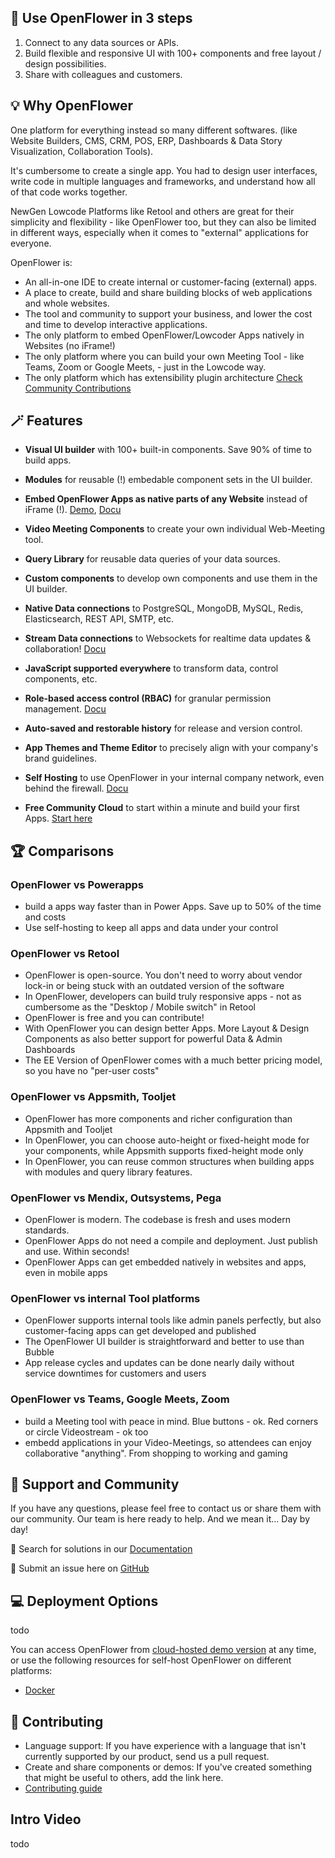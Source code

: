 
## 📢 Use OpenFlower in 3 steps
1. Connect to any data sources or APIs.
2. Build flexible and responsive UI with 100+ components and free layout / design possibilities.
3. Share with colleagues and customers.

## 💡 Why OpenFlower
One platform for everything instead so many different softwares. (like Website Builders, CMS, CRM, POS, ERP, Dashboards & Data Story Visualization, Collaboration Tools).

It's cumbersome to create a single app. You had to design user interfaces, write code in multiple languages and frameworks, and understand how all of that code works together.

NewGen Lowcode Platforms like Retool and others are great for their simplicity and flexibility - like OpenFlower too, but they can also be limited in different ways, especially when it comes to "external" applications for everyone.

OpenFlower is:
- An all-in-one IDE to create internal or customer-facing (external) apps.
- A place to create, build and share building blocks of web applications and whole websites.
- The tool and community to support your business, and lower the cost and time to develop interactive applications.
- The only platform to embed OpenFlower/Lowcoder Apps natively in Websites (no iFrame!)
- The only platform where you can build your own Meeting Tool - like Teams, Zoom or Google Meets, - just in the Lowcode way.
- The only platform which has extensibility plugin architecture [Check Community Contributions](https://www.npmjs.com/search?q=OpenFlower-comp)

## 🪄 Features
- **Visual UI builder** with 100+ built-in components. Save 90% of time to build apps.
- **Modules** for reusable (!) embedable component sets in the UI builder.
- **Embed OpenFlower Apps as native parts of any Website** instead of iFrame (!). [Demo](todo), [Docu](https://docs.openflower.org/lowcoder-extension/native-embed-sdk)
- **Video Meeting Components** to create your own individual Web-Meeting tool.
- **Query Library** for reusable data queries of your data sources.
- **Custom components** to develop own components and use them in the UI builder.
- **Native Data connections** to PostgreSQL, MongoDB, MySQL, Redis, Elasticsearch, REST API, SMTP, etc.
- **Stream Data connections** to Websockets for realtime data updates & collaboration! [Docu](https://docs.openflower.org/connect-your-data/data-sources-in-lowcoder/websocket-datasource)
- **JavaScript supported everywhere** to transform data, control components, etc.
- **Role-based access control (RBAC)** for granular permission management. [Docu](https://docs.openflower.org/workspaces-and-teamwork/members-and-groups)
- **Auto-saved and restorable history** for release and version control.
- **App Themes and Theme Editor** to precisely align with your company's brand guidelines.

- **Self Hosting** to use OpenFlower in your internal company network, even behind the firewall. [Docu](https://docs.openflower.org/setup-and-run/self-hosting)
- **Free Community Cloud** to start within a minute and build your first Apps. [Start here](https://todo)

## 🏆 Comparisons
### OpenFlower vs Powerapps
- build a apps way faster than in Power Apps. Save up to 50% of the time and costs
- Use self-hosting to keep all apps and data under your control
### OpenFlower vs Retool
- OpenFlower is open-source. You don't need to worry about vendor lock-in or being stuck with an outdated version of the software
- In OpenFlower, developers can build truly responsive apps - not as cumbersome as the "Desktop / Mobile switch" in Retool
- OpenFlower is free and you can contribute!
- With OpenFlower you can design better Apps. More Layout & Design Components as also better support for powerful Data & Admin Dashboards
- The EE Version of OpenFlower comes with a much better pricing model, so you have no "per-user costs"
### OpenFlower vs Appsmith, Tooljet
- OpenFlower has more components and richer configuration than Appsmith and Tooljet
- In OpenFlower, you can choose auto-height or fixed-height mode for your components, while Appsmith supports fixed-height mode only
- In OpenFlower, you can reuse common structures when building apps with modules and query library features.
### OpenFlower vs Mendix, Outsystems, Pega
- OpenFlower is modern. The codebase is fresh and uses modern standards.
- OpenFlower Apps do not need a compile and deployment. Just publish and use. Within seconds!
- OpenFlower Apps can get embedded natively in websites and apps, even in mobile apps
### OpenFlower vs internal Tool platforms
- OpenFlower supports internal tools like admin panels perfectly, but also customer-facing apps can get developed and published
- The OpenFlower UI builder is straightforward and better to use than Bubble
- App release cycles and updates can be done nearly daily without service downtimes for customers and users
### OpenFlower vs Teams, Google Meets, Zoom
- build a Meeting tool with peace in mind. Blue buttons - ok. Red corners or circle Videostream - ok too
- embedd applications in your Video-Meetings, so attendees can enjoy collaborative "anything". From shopping to working and gaming


## 👐 Support and Community
If you have any questions, please feel free to contact us or share them with our community. Our team is here ready to help.
And we mean it... Day by day!

📑 Search for solutions in our [Documentation](https://docs.openflower.org/)

🔎 Submit an issue here on [GitHub](https://github.com/flowerappeng-org/openflower/issues)

## 💻 Deployment Options
todo 

You can access OpenFlower from [cloud-hosted demo version](https://demo.openflower.orgTODO/) at any time, or use the following resources for self-host OpenFlower on different platforms:
- [Docker](https://docs.openflower.org/setup-and-run/self-hosting)

## 💪 Contributing
- Language support: If you have experience with a language that isn't currently supported by our product, send us a pull request.
- Create and share components or demos: If you've created something that might be useful to others, add the link here.
- [Contributing guide](https://docs.openflower.org/openflower-extension/opensource-contribution)

## Intro Video

todo
